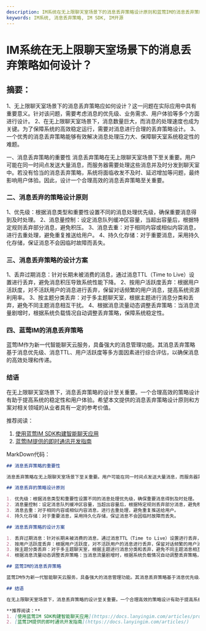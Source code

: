 ```yaml
---
description: IM系统在无上限聊天室场景下的消息丢弃策略设计原则和蓝莺IM的消息丢弃策略。
keywords: IM系统, 消息丢弃策略, IM SDK, IM开源
---
```

# IM系统在无上限聊天室场景下的消息丢弃策略如何设计？

## 摘要：

1、无上限聊天室场景下的消息丢弃策略应如何设计？这一问题在实际应用中具有重要意义。针对该问题，需要考虑消息的优先级、业务需求、用户体验等多个方面进行设计。
2、在无上限聊天室场景下，消息数量巨大，而消息的处理速度也成为关键。为了保障系统的高效稳定运行，需要对消息进行合理的丢弃策略设计。
3、一个优秀的消息丢弃策略能够有效解决消息处理压力大、保障聊天室系统稳定性的难题。

一、消息丢弃策略的重要性
消息丢弃策略在无上限聊天室场景下至关重要。用户可能在同一时间点发送大量消息，而服务器需要处理这些消息并及时分发到聊天室中。若没有恰当的消息丢弃策略，系统将面临收发不及时、延迟增加等问题，最终影响用户体验。因此，设计一个合理高效的消息丢弃策略至关重要。

### 二、消息丢弃的策略设计原则
1、优先级：根据消息类型和重要性设置不同的消息处理优先级，确保重要消息得到及时处理。
2、消息量控制：设定消息队列缓冲区容量，当超出容量后，根据特定规则丢弃部分消息，避免积压。
3、消息去重：对于相同内容或相似内容消息，进行去重处理，避免重复推送给用户。
4、持久化存储：对于重要消息，采用持久化存储，保证消息不会因临时故障而丢失。

### 三、消息丢弃策略的设计方案
1、丢弃过期消息：针对长期未被消费的消息，通过消息TTL（Time to Live）设置进行丢弃，避免消息积压导致系统性能下降。
2、按用户活跃度丢弃：根据用户活跃度，对不活跃用户的消息进行丢弃，保留对话频繁的用户消息，提高系统资源利用率。
3、按主题分类丢弃：对于多主题聊天室，根据主题进行消息分类和丢弃，避免不同主题消息相互干扰。
4、根据消息流量动态调整丢弃策略：当消息流量剧增时，根据系统负载情况自动调整丢弃策略，保障系统稳定性。

### 四、蓝莺IM的消息丢弃策略
蓝莺IM作为新一代智能聊天云服务，具备强大的消息管理功能。其消息丢弃策略基于消息优先级、消息TTL、用户活跃度等多方面因素进行综合评估，以确保消息的高效处理和传递。

### 结语
在无上限聊天室场景下，消息丢弃策略的设计至关重要。一个合理高效的策略设计有助于提高系统的稳定性和用户体验。希望本文提供的消息丢弃策略设计原则和方案对相关领域的从业者具有一定的参考价值。

推荐阅读：
1. [使用蓝莺IM SDK构建智能聊天应用](https://docs.lanyingim.com/articles/product-and-technologies/how-to-build-intelligent-chat-applications-using-lanying-im-sdk.html)
2. [蓝莺IM提供的即时通讯开发指南](https://docs.lanyingim.com/articles/)

MarkDown代码：
```markdown
## 消息丢弃策略的重要性

消息丢弃策略在无上限聊天室场景下至关重要。用户可能在同一时间点发送大量消息，而服务器需要处理这些消息并及时分发到聊天室中。若没有恰当的消息丢弃策略，系统将面临收发不及时、延迟增加等问题，最终影响用户体验。因此，设计一个合理高效的消息丢弃策略至关重要。

## 消息丢弃的策略设计原则

1. 优先级：根据消息类型和重要性设置不同的消息处理优先级，确保重要消息得到及时处理。
2. 消息量控制：设定消息队列缓冲区容量，当超出容量后，根据特定规则丢弃部分消息，避免积压。
3. 消息去重：对于相同内容或相似内容消息，进行去重处理，避免重复推送给用户。
4. 持久化存储：对于重要消息，采用持久化存储，保证消息不会因临时故障而丢失。

## 消息丢弃策略的设计方案

1. 丢弃过期消息：针对长期未被消费的消息，通过消息TTL（Time to Live）设置进行丢弃，避免消息积压导致系统性能下降。
2. 按用户活跃度丢弃：根据用户活跃度，对不活跃用户的消息进行丢弃，保留对话频繁的用户消息，提高系统资源利用率。
3. 按主题分类丢弃：对于多主题聊天室，根据主题进行消息分类和丢弃，避免不同主题消息相互干扰。
4. 根据消息流量动态调整丢弃策略：当消息流量剧增时，根据系统负载情况自动调整丢弃策略，保障系统稳定性。

## 蓝莺IM的消息丢弃策略

蓝莺IM作为新一代智能聊天云服务，具备强大的消息管理功能。其消息丢弃策略基于消息优先级、消息TTL、用户活跃度等多方面因素进行综合评估，以确保消息的高效处理和传递。

## 结语

在无上限聊天室场景下，消息丢弃策略的设计至关重要。一个合理高效的策略设计有助于提高系统的稳定性和用户体验。希望本文提供的消息丢弃策略设计原则和方案对相关领域的从业者具有一定的参考价值。

**推荐阅读：**
1. [使用蓝莺IM SDK构建智能聊天应用](https://docs.lanyingim.com/articles/product-and-technologies/how-to-build-intelligent-chat-applications-using-lanying-im-sdk.html)
2. [蓝莺IM提供的即时通讯开发指南](https://docs.lanyingim.com/articles/)
```
